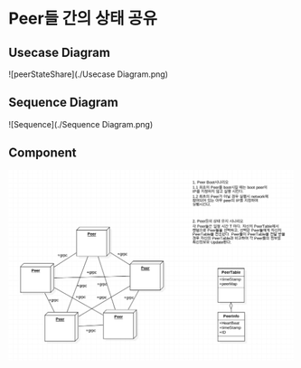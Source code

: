 # Peer들 간의 상태 공유 

## Usecase Diagram

![peerStateShare](./Usecase Diagram.png)



## Sequence Diagram

![Sequence](./Sequence Diagram.png)

## Component 

![peerStateShare](./peerStateShare.png)